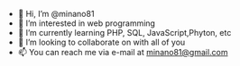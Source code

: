 - 👋 Hi, I’m @minano81
- 👀 I’m interested in web programming
- 🌱 I’m currently learning PHP, SQL, JavaScript,Phyton, etc
- 💞️ I’m looking to collaborate on with all of you
- 📫 You can reach me via e-mail at minano81@gmail.com

<!---
minano81/minano81 is a ✨ special ✨ repository because its `README.md` (this file) appears on your GitHub profile.
You can click the Preview link to take a look at your changes.
--->
